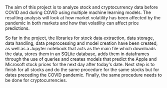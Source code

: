 The aim of this project is to analyze stock and cryptocurrency data before COVID and during COVID using multiple machine learning models. The resulting analysis will look at how market volatility has been affected by the pandemic in both markets and how that volatility can affect price predictions. 

So far in the project, the libraries for stock data extraction, data storage, data handling, data preprocessing and model creation have been created, as well as a Jupyter notebook that acts as the main file which downloads the data, stores them in an SQLite database, adds them in dataframes through the use of queries and creates models that predict the Apple and Microsoft stock prices for the next day after today's date. Next step is to finish for all stocks and do the same procedure for the same stocks but for dates preceding the COVID pandemic. Finally, the same procedure needs to be done for cryptocurrencies. 
